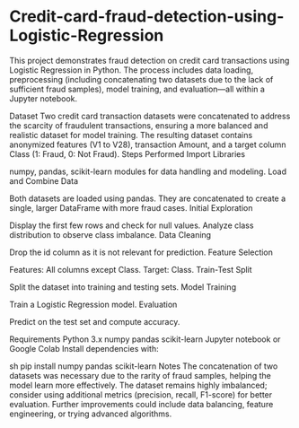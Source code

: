 # Credit-card-fraud-detection-using-Logistic-Regression

This project demonstrates fraud detection on credit card transactions using Logistic Regression in Python. The process includes data loading, preprocessing (including concatenating two datasets due to the lack of sufficient fraud samples), model training, and evaluation—all within a Jupyter notebook.

Dataset
Two credit card transaction datasets were concatenated to address the scarcity of fraudulent transactions, ensuring a more balanced and realistic dataset for model training.
The resulting dataset contains anonymized features (V1 to V28), transaction Amount, and a target column Class (1: Fraud, 0: Not Fraud).
Steps Performed
Import Libraries

numpy, pandas, scikit-learn modules for data handling and modeling.
Load and Combine Data

Both datasets are loaded using pandas.
They are concatenated to create a single, larger DataFrame with more fraud cases.
Initial Exploration

Display the first few rows and check for null values.
Analyze class distribution to observe class imbalance.
Data Cleaning

Drop the id column as it is not relevant for prediction.
Feature Selection

Features: All columns except Class.
Target: Class.
Train-Test Split

Split the dataset into training and testing sets.
Model Training

Train a Logistic Regression model.
Evaluation

Predict on the test set and compute accuracy.

Requirements
Python 3.x
numpy
pandas
scikit-learn
Jupyter notebook or Google Colab
Install dependencies with:

sh
pip install numpy pandas scikit-learn
Notes
The concatenation of two datasets was necessary due to the rarity of fraud samples, helping the model learn more effectively.
The dataset remains highly imbalanced; consider using additional metrics (precision, recall, F1-score) for better evaluation.
Further improvements could include data balancing, feature engineering, or trying advanced algorithms.
